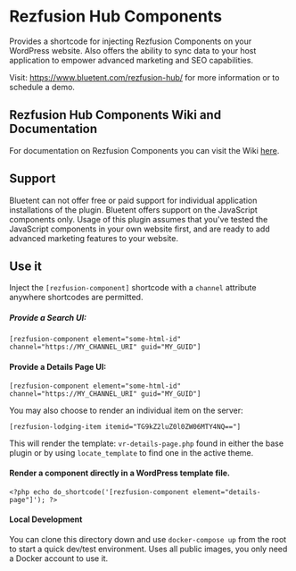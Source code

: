 # Rezfusion Hub Components

Provides a shortcode for injecting Rezfusion Components on your WordPress website. Also offers the ability to sync data to your host application to empower advanced marketing and SEO capabilities.

Visit: https://www.bluetent.com/rezfusion-hub/ for more information or to schedule a demo.

## Rezfusion Hub Components Wiki and Documentation

For documentation on Rezfusion Components you can visit the Wiki [here](https://github.com/bluetent/rezfusion-demo-components/wiki).

## Support

Bluetent can not offer free or paid support for individual application installations of the plugin. Bluetent offers support on the JavaScript components only. Usage of this plugin assumes that you've tested the JavaScript components in your own website first, and are ready to add advanced marketing features to your website.

## Use it

Inject the `[rezfusion-component]` shortcode with a `channel` attribute anywhere shortcodes are permitted.

##### Provide a Search UI:

`[rezfusion-component element="some-html-id" channel="https://MY_CHANNEL_URI" guid="MY_GUID"]`

#### Provide a Details Page UI:

`[rezfusion-component element="some-html-id" channel="https://MY_CHANNEL_URI" guid="MY_GUID"]`

You may also choose to render an individual item on the server:

`[rezfusion-lodging-item itemid="TG9kZ2luZ0l0ZW06MTY4NQ=="]`

This will render the template: `vr-details-page.php` found in either the base plugin or by using `locate_template`
to find one in the active theme.

#### Render a component directly in a WordPress template file.

`<?php echo do_shortcode('[rezfusion-component element="details-page"]'); ?>`

#### Local Development

You can clone this directory down and use `docker-compose up` from the root to start a quick dev/test environment. Uses
all public images, you only need a Docker account to use it.
